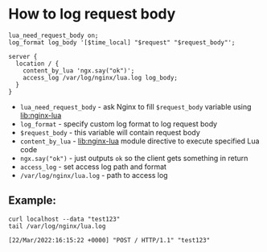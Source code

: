 # How to log request body

```nginx
lua_need_request_body on;
log_format log_body '[$time_local] "$request" "$request_body"';

server {
  location / {
    content_by_lua 'ngx.say("ok")';
    access_log /var/log/nginx/lua.log log_body;
  }
}
```

- `lua_need_request_body` - ask Nginx to fill `$request_body` variable using [lib:nginx-lua](/nginx-lua/how-to-install-nginx-lua-module-in-ubuntu-ubuntuversion)
- `log_format` - specify custom log format to log request body
- `$request_body` - this variable will contain request body
- `content_by_lua` - [lib:nginx-lua](/nginx-lua/how-to-install-nginx-lua-module-in-ubuntu-ubuntuversion) module directive to execute specified Lua code
- `ngx.say("ok")` - just outputs `ok` so the client gets something in return
- `access_log` - set access log path and format
- `/var/log/nginx/lua.log` - path to access log

## Example: 
```nginx
curl localhost --data "test123"
tail /var/log/nginx/lua.log
```
```
[22/Mar/2022:16:15:22 +0000] "POST / HTTP/1.1" "test123"
```

